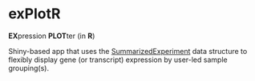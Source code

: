 # exPlotR

**EX**pression **PLOT**ter (in **R**)

Shiny-based app that uses the [SummarizedExperiment](https://bioconductor.org/packages/release/bioc/html/SummarizedExperiment.html) data structure to flexibly display gene (or transcript) expression by user-led sample grouping(s).
